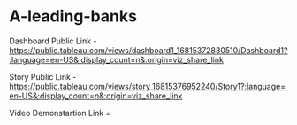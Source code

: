 # A-leading-banks


Dashboard Public Link - https://public.tableau.com/views/dashboard1_16815372830510/Dashboard1?:language=en-US&:display_count=n&:origin=viz_share_link

Story Public Link - https://public.tableau.com/views/story_16815376952240/Story1?:language=en-US&:display_count=n&:origin=viz_share_link

Video Demonstartion Link =
